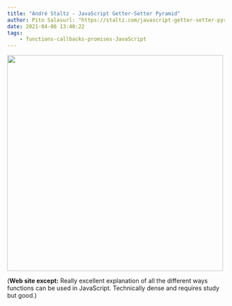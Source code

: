 ```yaml
---
title: "André Staltz - JavaScript Getter-Setter Pyramid"
author: Pito Salasurl: "https://staltz.com/javascript-getter-setter-pyramid.html" cover: "https://rdl.ink/render/https%3A%2F%2Fstaltz.com%2Fjavascript-getter-setter-pyramid.html" 
date: 2021-04-06 13:40:22
tags:
    - functions-callbacks-promises-JavaScript
---
```

<img src=https://rdl.ink/render/https%3A%2F%2Fstaltz.com%2Fjavascript-getter-setter-pyramid.html width="500">



(**Web site except:** Really excellent explanation of all the different ways functions can be used in JavaScript. Technically dense and requires study but good.) 
